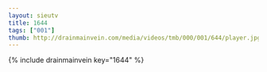 ```yaml
--- 
layout: sieutv
title: 1644
tags: ["001"]
thumb: http://drainmainvein.com/media/videos/tmb/000/001/644/player.jpg
---
```

{% include drainmainvein key="1644" %} 
